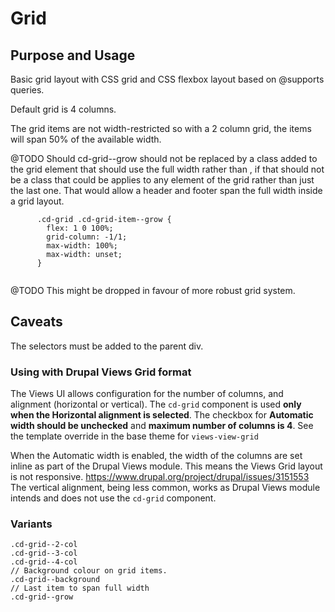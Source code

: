 # Grid

## Purpose and Usage
Basic grid layout with CSS grid and CSS flexbox layout based on @supports queries.

Default grid is 4 columns.

The grid items are not width-restricted so with a 2 column grid, the items will span 50% of the available width.

@TODO Should cd-grid--grow should not be replaced by a class added to the grid element that should use the full width 
rather than , if that should not be a class that could be applies to any element of the grid rather than just the last
one. That would allow a header and footer span the full width inside a grid layout.
```
      .cd-grid .cd-grid-item--grow {
        flex: 1 0 100%;
        grid-column: -1/1;
        max-width: 100%;
        max-width: unset;
      }
      
```

@TODO This might be dropped in favour of more robust grid system.

## Caveats
The selectors must be added to the parent div.

### Using with Drupal Views Grid format
The Views UI allows configuration for the number of columns, and alignment (horizontal or vertical).
The `cd-grid` component is used **only when the Horizontal alignment is selected**. The checkbox for **Automatic width
should be unchecked** and **maximum number of columns is 4**. See the template override in the base theme for 
`views-view-grid`


When the Automatic width is enabled, the width of the columns are set inline as part of the Drupal Views module.
This means the Views Grid layout is not responsive. https://www.drupal.org/project/drupal/issues/3151553
The vertical alignment, being less common, works as Drupal Views module intends and does not use the `cd-grid` component.

### Variants

```
.cd-grid--2-col
.cd-grid--3-col
.cd-grid--4-col
// Background colour on grid items.
.cd-grid--background
// Last item to span full width
.cd-grid--grow
```
